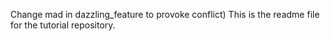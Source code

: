 Change mad in dazzling_feature to provoke conflict) This is the readme file for the tutorial repository.

